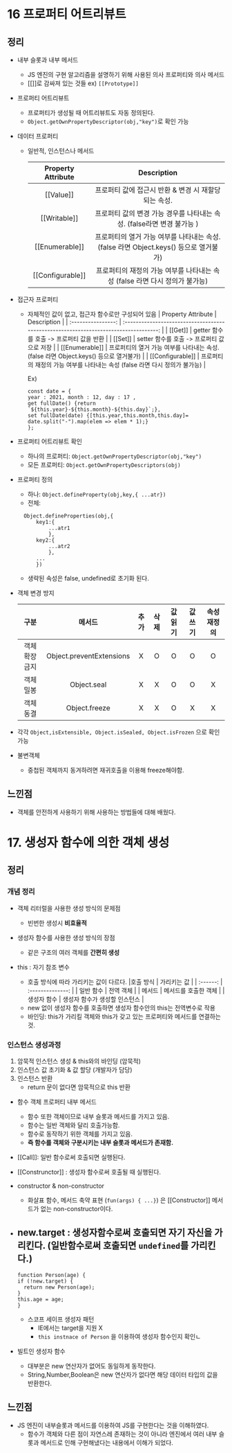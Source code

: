 # 16 프로퍼티 어트리뷰트

## 정리

- 내부 슬롯과 내부 메서드
  - JS 엔진의 구현 알고리즘을 설명하기 위해 사용된 의사 프로퍼티와 의사 메서드
  - [[]]로 감싸져 있는 것들 ex) `[[Prototype]]`
- 프로퍼티 어트리뷰트
  - 프로퍼티가 생성될 때 어트리뷰트도 자동 정의된다.
  - `Object.getOwnPropertyDescriptor(obj,"key")`로 확인 가능
- 데이터 프로퍼티

  - 일반적, 인스턴스나 메서드

    | Property Attribute |                                      Description                                      |
    | :----------------: | :-----------------------------------------------------------------------------------: |
    |     [[Value]]      |                 프로퍼티 값에 접근시 반환 & 변경 시 재할당되는 속성.                  |
    |    [[Writable]]    |        프로퍼티 값의 변경 가능 경우를 나타내는 속성. (false라면 변경 불가능 )         |
    |   [[Enumerable]]   | 프로퍼티의 열거 가능 여부를 나타내는 속성. (false 라면 Object.keys() 등으로 열거불가) |
    |  [[Configurable]]  |      프로퍼티의 재정의 가능 여부를 나타내는 속성 (false 라면 다시 정의가 불가능)      |

- 접근자 프로퍼티

  - 자체적인 값이 없고, 접근자 함수로만 구성되어 있음
    | Property Attribute | Description |
    | :----------------: | :-----------------------------------------------------------------------------------: |
    | [[Get]] | getter 함수를 호출 -> 프로퍼티 값을 반환 |
    | [[Set]] | setter 함수를 호출 -> 프로퍼티 값으로 저장 |
    | [[Enumerable]] | 프로퍼티의 열거 가능 여부를 나타내는 속성. (false 라면 Object.keys() 등으로 열거불가) |
    | [[Configurable]] | 프로퍼티의 재정의 가능 여부를 나타내는 속성 (false 라면 다시 정의가 불가능) |

    Ex)

    ```
    const date = {
    year : 2021, month : 12, day : 17 ,
    get fullDate() {return `${this.year}-${this.month}-${this.day}`;},
    set fullDate(date) {[this.year,this.month,this.day]= date.split("-").map(elem => elem * 1);}
    };
    ```

- 프로퍼티 어트리뷰트 확인
  - 하나의 프로퍼티: `Object.getOwnPropertyDescriptor(obj,"key")`
  - 모든 프로퍼티: `Object.getOwnPropertyDescriptors(obj)`
- 프로퍼티 정의
  - 하나: `Object.defineProperty(obj,key,{ ...atr})`
  - 전체:
  ```
    Object.defineProperties(obj,{
        key1:{
            ...atr1
            },
        key2:{
            ...atr2
            },
        ...
        })
  ```
  - 생략된 속성은 false, undefined로 초기화 된다.
- 객체 변경 방지

  |     구분      |          메서드          | 추가 | 삭제 | 값 읽기 | 값 쓰기 | 속성 재정의 |
  | :-----------: | :----------------------: | :--: | :--: | :-----: | :-----: | :---------: |
  | 객체 확장금지 | Object.preventExtensions |  X   |  O   |    O    |    O    |      O      |
  |   객체 밀봉   |       Object.seal        |  X   |  X   |    O    |    O    |      X      |
  |   객체 동결   |      Object.freeze       |  X   |  X   |    O    |    X    |      X      |

- 각각 `Object,isExtensible, Object.isSealed, Object.isFrozen` 으로 확인 가능

- 불변객체
  - 중첩된 객체까지 동겨하려면 재귀호출을 이용해 freeze해야함.

## 느낀점

- 객체를 안전하게 사용하기 위해 사용하는 방법들에 대해 배웠다.

# 17. 생성자 함수에 의한 객체 생성

## 정리

### 개념 정리

- 객체 리터럴을 사용한 생성 방식의 문제점
  - 빈번한 생성시 **비효율적**
- 생성자 함수를 사용한 생성 방식의 장점

  - 같은 구조의 여러 객체를 **간편히 생성**

- this : 자기 참조 변수

  - 호출 방식에 따라 가리키는 값이 다르다.
    |호출 방식 | 가리키는 값 |
    | :------: | :--------------: |
    | 일반 함수 | 전역 객체 |
    | 메서드 | 메서드를 호출한 객체 |
    | 생성자 함수 | 생성자 함수가 생성할 인스턴스 |
  - new 없이 생성자 함수를 호출하면 생성자 함수안의 this는 전역변수로 작용
  - 바인딩: this가 가리킬 객체와 this가 갖고 있는 프로퍼티와 메서드를 연결하는 것.

### 인스턴스 생성과정

1. 암묵적 인스턴스 생성 & this와의 바인딩 (암묵적)
2. 인스턴스 값 초기화 & 값 할당 (개발자가 담당)
3. 인스턴스 반환
   - return 문이 없다면 암묵적으로 this 반환

- 함수 객체 프로퍼티 내부 메서드

  - 함수 또한 객체이므로 내부 슬롯과 메서드를 가지고 있음.
  - 함수는 일반 객체와 달리 호출가능함.
  - 함수로 동작하기 위한 객체를 가지고 있음.
  - **즉 함수를 객체와 구분시키는 내부 슬롯과 메서드가 존재함.**

- [[Call]]: 일반 함수로써 호출되면 실행된다.
- [[Construnctor]] : 생성자 함수로써 호출될 때 실행된다.

- constructor & non-constructor
  - 화살표 함수, 메서드 축약 표현 (`fun(args) { ...}`) 은 [[Constructor]] 메서드가 없는 non-constructor이다.
- ## new.target : 생성자함수로써 호출되면 자기 자신을 가리킨다. (일반함수로써 호출되면 `undefined`를 가리킨다.)

  ```
  function Person(age) {
  if (!new.target) {
    return new Person(age);
  }
  this.age = age;
  }
  ```

  - 스코프 세이프 생성자 패턴
    - IE에서는 target을 지원 X
    - `this instnace of Person` 을 이용하여 생성자 함수인지 확인ㄴ

- 빌트인 생성자 함수
  - 대부분은 new 연산자가 없어도 동일하게 동작한다.
  - String,Number,Boolean은 new 연산자가 없다면 해당 데이터 타입의 값을 반환한다.

## 느낀점

- JS 엔진이 내부슬롯과 메서드를 이용하여 JS를 구현한다는 것을 이해하였다.
  - 함수가 객체와 다른 점이 자연스레 존재하는 것이 아니라 엔진에서 여러 내부 슬롯과 메서드로 인해 구현해냈다는 내용에서 이해가 되었다.

